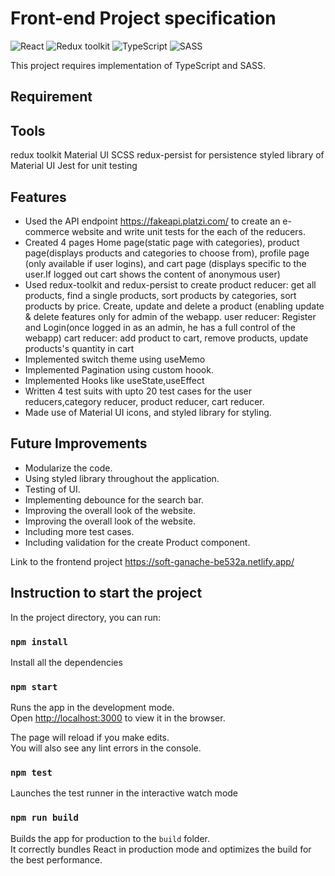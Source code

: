 # Front-end Project specification

![React](https://img.shields.io/badge/React-v.18-blue)
![Redux toolkit](https://img.shields.io/badge/Redux-v.1.9-purple)
![TypeScript](https://img.shields.io/badge/TypeScript-v.4.9-green)
![SASS](https://img.shields.io/badge/SASS-v.4.9-hotpink)

This project requires implementation of TypeScript and SASS.

## Requirement

## Tools 
redux toolkit
Material UI
SCSS
redux-persist for persistence
styled library of Material UI
Jest for unit testing

## Features

-  Used the API endpoint https://fakeapi.platzi.com/ to create an e-commerce website and write unit tests for the each of the reducers.
-  Created  4 pages Home page(static page with categories), product page(displays products and categories to choose from), profile page (only available if user logins), and cart page (displays specific to the user.If logged out cart shows the content of anonymous user)
-  Used redux-toolkit and redux-persist to create 
product reducer: get all products, find a single products, sort products by categories, sort products by price. Create, update and delete a product (enabling update & delete features only for admin of the webapp.
user reducer: Register and Login(once logged in as an admin, he has a full control of the webapp)
cart reducer: add product to cart, remove products, update products's quantity in cart
- Implemented switch theme using useMemo
- Implemented Pagination using custom hoook.
- Implemented Hooks like useState,useEffect
-  Written 4 test suits with upto 20 test cases for the user reducers,category reducer, product reducer, cart reducer.
-  Made use of Material UI icons, and styled library for styling.

## Future Improvements
-  Modularize the code.
- Using styled library throughout the application.
- Testing of UI.
- Implementing debounce for the search bar.
- Improving the overall look of the website.
- Improving the overall look of the website.
- Including more test cases.
- Including validation for the create Product component.

Link to the frontend project https://soft-ganache-be532a.netlify.app/
## Instruction to start the project

In the project directory, you can run:

### `npm install`

Install all the dependencies

### `npm start`

Runs the app in the development mode.\
Open [http://localhost:3000](http://localhost:3000) to view it in the browser.

The page will reload if you make edits.\
You will also see any lint errors in the console.

### `npm test`

Launches the test runner in the interactive watch mode

### `npm run build`

Builds the app for production to the `build` folder.\
It correctly bundles React in production mode and optimizes the build for the best performance.
